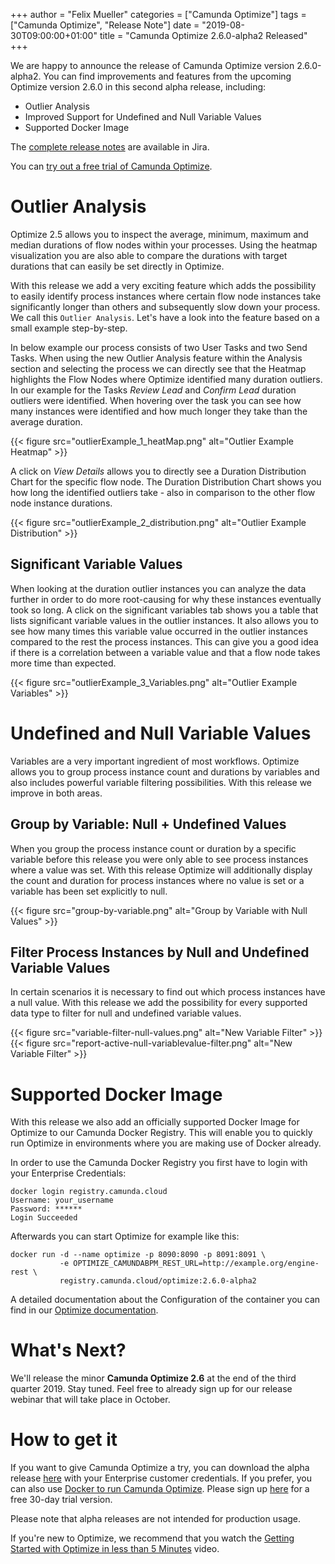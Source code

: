 +++
author = "Felix Mueller"
categories = ["Camunda Optimize"]
tags = ["Camunda Optimize", "Release Note"]
date = "2019-08-30T09:00:00+01:00"
title = "Camunda Optimize 2.6.0-alpha2 Released"
+++

We are happy to announce the release of Camunda Optimize version 2.6.0-alpha2.
You can find improvements and features from the upcoming Optimize version 2.6.0 in this second alpha release, including:

- Outlier Analysis
- Improved Support for Undefined and Null Variable Values
- Supported Docker Image

The [complete release notes](https://app.camunda.com/jira/secure/ReleaseNote.jspa?projectId=10730&version=15515) are available in Jira.

<!--more-->

You can [try out a free trial of Camunda Optimize](#how-to-get-it).


# Outlier Analysis

Optimize 2.5 allows you to inspect the average, minimum, maximum and median durations of flow nodes within your processes.
Using the heatmap visualization you are also able to compare the durations with target durations that can easily be set directly in Optimize.

With this release we add a very exciting feature which adds the possibility to easily identify process instances where certain flow node instances take significantly longer than others and subsequently slow down your process.
We call this `Outlier Analysis`. Let's have a look into the feature based on a small example step-by-step.

In below example our process consists of two User Tasks and two Send Tasks.
When using the new Outlier Analysis feature within the Analysis section and selecting the process we can directly see that the Heatmap highlights the Flow Nodes where Optimize identified many duration outliers. In our example for the Tasks *Review Lead* and *Confirm Lead* duration outliers were identified.
When hovering over the task you can see how many instances were identified and how much longer they take than the average duration.

{{< figure src="outlierExample_1_heatMap.png" alt="Outlier Example Heatmap" >}}

A click on *View Details* allows you to directly see a Duration Distribution Chart for the specific flow node. The Duration Distribution Chart shows you how long the identified outliers take - also in comparison to the other flow node instance durations.

{{< figure src="outlierExample_2_distribution.png" alt="Outlier Example Distribution" >}}


## Significant Variable Values

When looking at the duration outlier instances you can analyze the data further in order to do more root-causing for why these instances eventually took so long.
A click on the significant variables tab shows you a table that lists significant variable values in the outlier instances. It also allows you to see how many times this variable value occurred in the outlier instances compared to the rest the process instances. This can give you a good idea if there is a correlation between a variable value and that a flow node takes more time than expected.

{{< figure src="outlierExample_3_Variables.png" alt="Outlier Example Variables" >}}


# Undefined and Null Variable Values

Variables are a very important ingredient of most workflows.
Optimize allows you to group process instance count and durations by variables and also includes powerful variable filtering possibilities. With this release we improve in both areas.

## Group by Variable: Null + Undefined Values
When you group the process instance count or duration by a specific variable before this release you were only able to see process instances where a value was set. With this release Optimize will additionally display the count and duration for process instances where no value is set or a variable has been set explicitly to null.

{{< figure src="group-by-variable.png" alt="Group by Variable with Null Values" >}}


## Filter Process Instances by Null and Undefined Variable Values
In certain scenarios it is necessary to find out which process instances have a null value.
With this release we add the possibility for every supported data type to filter for null and undefined variable values.

{{< figure src="variable-filter-null-values.png" alt="New Variable Filter" >}}
{{< figure src="report-active-null-variablevalue-filter.png" alt="New Variable Filter" >}}

# Supported Docker Image

With this release we also add an officially supported Docker Image for Optimize to our Camunda Docker Registry.
This will enable you to quickly run Optimize in environments where you are making use of Docker already.

In order to use the Camunda Docker Registry you first have to login with your Enterprise Credentials:
```
docker login registry.camunda.cloud
Username: your_username
Password: ******
Login Succeeded
```

Afterwards you can start Optimize for example like this:
```
docker run -d --name optimize -p 8090:8090 -p 8091:8091 \
           -e OPTIMIZE_CAMUNDABPM_REST_URL=http://example.org/engine-rest \
           registry.camunda.cloud/optimize:2.6.0-alpha2
```

A detailed documentation about the Configuration of the container you can find in our [Optimize documentation](https://docs.camunda.org/optimize/latest/technical-guide/setup/installation/#production-docker-image-without-elasticsearch).


# What's Next?

We'll release the minor **Camunda Optimize 2.6** at the end of the third quarter 2019. Stay tuned.
Feel free to already sign up for our release webinar that will take place in October.

# How to get it

If you want to give Camunda Optimize a try, you can download the alpha release [here](https://docs.camunda.org/enterprise/download/#camunda-optimize) with your Enterprise customer credentials. If you prefer, you can also use [Docker to run Camunda Optimize](https://docs.camunda.org/optimize/latest/technical-guide/setup/installation/#production-docker-image-without-elasticsearch). Please sign up [here](https://camunda.com/download/enterprise/) for a free 30-day trial version.


Please note that alpha releases are not intended for production usage.

If you're new to Optimize, we recommend that you watch the [Getting Started with Optimize in less than 5 Minutes](https://camunda.com/learn/videos/getting-started-optimize/) video.
